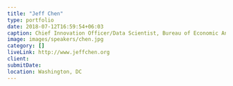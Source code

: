 ```yaml
---
title: "Jeff Chen"
type: portfolio
date: 2018-07-12T16:59:54+06:03
caption: Chief Innovation Officer/Data Scientist, Bureau of Economic Analysis (BEA)
image: images/speakers/chen.jpg
category: []
liveLink: http://www.jeffchen.org
client:
submitDate:
location: Washington, DC
---
```

